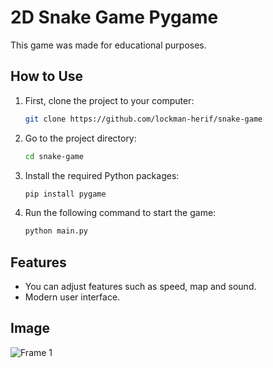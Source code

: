 # 2D Snake Game Pygame

This game was made for educational purposes.

## How to Use

1. First, clone the project to your computer:

    ```bash
    git clone https://github.com/lockman-herif/snake-game
    ```

2. Go to the project directory:

    ```bash
    cd snake-game
    ```

3. Install the required Python packages:

    ```bash
    pip install pygame
    ```

4. Run the following command to start the game:

    ```bash
    python main.py
    ```

## Features

- You can adjust features such as speed, map and sound.
- Modern user interface.

## Image

![Frame 1](https://github.com/lockman-herif/snake-game/assets/154095254/4f4fe6bc-e8da-4443-862f-539f244a2b79)
